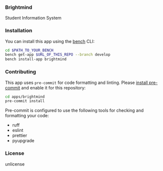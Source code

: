 ### Brightmind

Student Information System

### Installation

You can install this app using the [bench](https://github.com/frappe/bench) CLI:

```bash
cd $PATH_TO_YOUR_BENCH
bench get-app $URL_OF_THIS_REPO --branch develop
bench install-app brightmind
```

### Contributing

This app uses `pre-commit` for code formatting and linting. Please [install pre-commit](https://pre-commit.com/#installation) and enable it for this repository:

```bash
cd apps/brightmind
pre-commit install
```

Pre-commit is configured to use the following tools for checking and formatting your code:

- ruff
- eslint
- prettier
- pyupgrade

### License

unlicense
